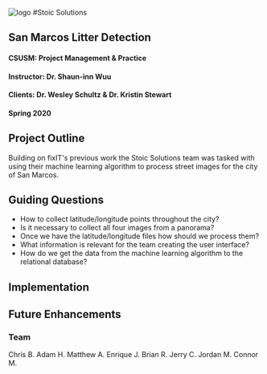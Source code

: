 ![logo](https://github.com/mower003/cis490_2020_project/blob/master/img/StoicSolutionsTransparentBGNoText.png) #Stoic Solutions

## San Marcos Litter Detection
#### CSUSM: Project Management & Practice
#### Instructor: Dr. Shaun-inn Wuu
#### Clients: Dr. Wesley Schultz & Dr. Kristin Stewart
#### Spring 2020 

## Project Outline
Building on fixIT's previous work the Stoic Solutions team was tasked with using their machine learning algorithm to process street images for the city of San Marcos.

## Guiding Questions

* How to collect latitude/longitude points throughout the city?
* Is it necessary to collect all four images from a panorama?
* Once we have the latitude/longitude files how should we process them?
* What information is relevant for the team creating the user interface?
* How do we get the data from the machine learning algorithm to the relational database?

## Implementation

## Future Enhancements

### Team
Chris B.
Adam H.
Matthew A.
Enrique J.
Brian R.
Jerry C.
Jordan M.
Connor M.
